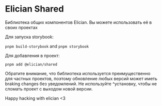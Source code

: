 # Elician Shared

Библиотека общих компонентов Elician. Вы можете использовать её в своих проектах

Для запуска storybook:

`pnpm build-storybook` and `pnpm storybook`

Для добавления в проект:

`pnpm add @elician/shared`

Обратите внимание, что библиотека используется преимущественно для частных проектов, поэтому обновление любых версий может иметь braking changes без уведомлений. Не используйте ^установку, чтобы не сломать проект с выходом новой версии.

Happy hacking with elician <3
